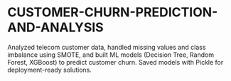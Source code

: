 # CUSTOMER-CHURN-PREDICTION-AND-ANALYSIS
Analyzed telecom customer data, handled missing values and class imbalance using SMOTE, and built ML models (Decision Tree, Random Forest, XGBoost) to predict customer churn. Saved models with Pickle for deployment-ready solutions.

